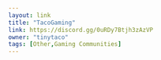 ```yaml
---
layout: link
title: "TacoGaming"
link: https://discord.gg/0uRDy7Btjh3zAzVP
owner: "tinytaco"
tags: [Other,Gaming Communities]
---
```

